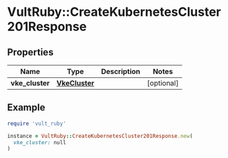 # VultRuby::CreateKubernetesCluster201Response

## Properties

| Name | Type | Description | Notes |
| ---- | ---- | ----------- | ----- |
| **vke_cluster** | [**VkeCluster**](VkeCluster.md) |  | [optional] |

## Example

```ruby
require 'vult_ruby'

instance = VultRuby::CreateKubernetesCluster201Response.new(
  vke_cluster: null
)
```

